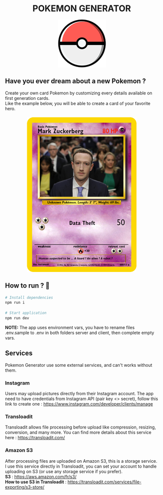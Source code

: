 <h1 align="center">POKEMON GENERATOR</h1>  

<p align='center'>
  <img src="client/src/assets/img/pokeball.png" />
</p>

## Have you ever dream about a new Pokemon ?  
Create your own card Pokemon by customizing every details available on first generation cards.  
Like the example below, you will be able to create a card of your favorite hero.
  
<p align='center' style='margin: 20px 0'>
  <img src="client/src/assets/img/markinou.png" />
</p>
  
## How to run ? 🚀

``` bash
# Install dependencies
npm run i

# Start application
npm run dev
```
**NOTE:** The app uses environment vars, you have to rename files .env.sample to .env in both folders server and client, then complete empty vars.

## Services
Pokemon Generator use some external services, and can't works without them.

### Instagram 
Users may upload pictures directly from their Instagram account. The app need to have credentials from Instagram API (pair key <> secret), follow this link to create one : https://www.instagram.com/developer/clients/manage

### Transloadit
Transloadit allows file processing before upload like compression, resizing, conversion, and many more. You can find more details about this service here : https://transloadit.com/

### Amazon S3
After processing files are uploaded on Amazon S3, this is a storage service. I use this service directly in Transloadit, you can set your account to handle uploading on S3 (or use any storage service if you prefer).  
**S3** : https://aws.amazon.com/fr/s3/  
**How to use S3 in Transloadit** : https://transloadit.com/services/file-exporting/s3-store/
